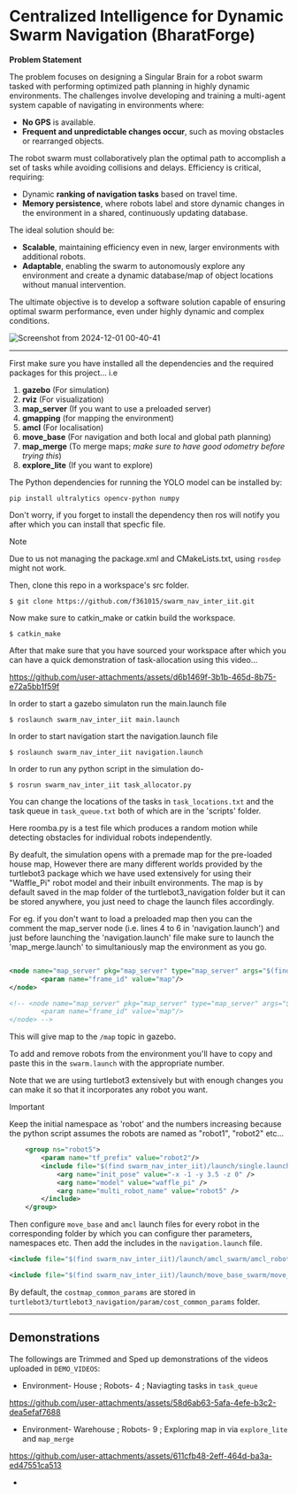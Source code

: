 # Centralized Intelligence for Dynamic Swarm Navigation (BharatForge)

**Problem Statement**

The problem focuses on designing a Singular Brain for a robot swarm tasked with performing optimized path planning in highly dynamic environments. The challenges involve developing and training a multi-agent system capable of navigating in environments where:
* **No GPS** is available.
* **Frequent and unpredictable changes occur**, such as moving obstacles or rearranged objects.

The robot swarm must collaboratively plan the optimal path to accomplish a set of tasks while avoiding collisions and delays. Efficiency is critical, requiring:
* Dynamic **ranking of navigation tasks** based on travel time.
* **Memory persistence**, where robots label and store dynamic changes in the environment in a shared, continuously updating database.
  
The ideal solution should be:
* **Scalable**, maintaining efficiency even in new, larger environments with additional robots.
* **Adaptable**, enabling the swarm to autonomously explore any environment and create a dynamic database/map of object locations without manual intervention.

The ultimate objective is to develop a software solution capable of ensuring optimal swarm performance, even under highly dynamic and complex conditions.

![Screenshot from 2024-12-01 00-40-41](https://github.com/user-attachments/assets/e269155c-7f04-4f04-aa6a-09f65ffe2236)

***
First make sure you have installed all the dependencies and the required packages for this project... i.e
1. **gazebo** (For simulation)
2. **rviz** (For visualization)
3. **map_server** (If you want to use a preloaded server)
4. **gmapping** (for mapping the environment)
5. **amcl** (For localisation)
6. **move_base** (For navigation and both local and global path planning)
7. **map_merge** (To merge maps; _make sure to have good odometry before trying this_)
8. **explore_lite** (If you want to explore)

The Python dependencies for running the YOLO model can be installed by:
```
pip install ultralytics opencv-python numpy
```

Don't worry, if you forget to install the dependency then ros will notify you after which you can install that specfic file.
> [!NOTE]
> Due to us not managing the package.xml and CMakeLists.txt, using `rosdep` might not work.

Then, clone this repo in a workspace's src folder.
```
$ git clone https://github.com/f361015/swarm_nav_inter_iit.git
```
Now make sure to catkin_make or catkin build the workspace.
```
$ catkin_make
```
After that make sure that you have sourced your workspace after which you can have a quick demonstration of task-allocation using this video...


https://github.com/user-attachments/assets/d6b1469f-3b1b-465d-8b75-e72a5bb1f59f


In order to start a gazebo simulaton run the main.launch file
```
$ roslaunch swarm_nav_inter_iit main.launch
```
In order to start navigation start the navigation.launch file
```
$ roslaunch swarm_nav_inter_iit navigation.launch
```
In order to run any python script in the simulation do-
```
$ rosrun swarm_nav_inter_iit task_allocator.py
```
You can change the locations of the tasks in `task_locations.txt` and the task queue in `task_queue.txt` both of which are in the 'scripts' folder.

Here roomba.py is a test file which produces a  random motion while detecting obstacles for individual robots independently.

By deafult, the simulation opens with a premade map for the pre-loaded house map, However there are many different worlds provided by the turtlebot3 package which we have used extensively for using their "Waffle_Pi" robot model and their inbuilt environments. The map is by default saved in the map folder of the turtlebot3_navigation folder but it can be stored anywhere, you just need to chage the launch files accordingly.

For eg. if you don't want to load a preloaded map then you can the comment the map_server node (i.e. lines 4 to 6 in 'navigation.launch') and just before launching the 'navigation.launch' file make sure to launch the 'map_merge.launch' to simultaniously map the environment as you go.
```xml

<node name="map_server" pkg="map_server" type="map_server" args="$(find swarm_nav_inter_iit)/turtlebot3/turtlebot3_navigation/maps/map.yaml">
        <param name="frame_id" value="map"/>
</node>

<!-- <node name="map_server" pkg="map_server" type="map_server" args="$(find swarm_nav_inter_iit)/turtlebot3/turtlebot3_navigation/maps/map.yaml">
        <param name="frame_id" value="map"/>
</node> -->
```

This will give map to the `/map` topic in gazebo.

To add and remove robots from the environment you'll have to copy and paste this in the `swarm.launch` with the appropriate number.

Note that we are using turtlebot3 extensively but with enough changes you can make it so that it incorporates any robot you want.

> [!IMPORTANT]
> Keep the initial namespace as 'robot' and the numbers increasing because the python script assumes the robots are named as "robot1", "robot2" etc...

```xml
    <group ns="robot5">
        <param name="tf_prefix" value="robot2"/>
        <include file="$(find swarm_nav_inter_iit)/launch/single.launch" >
            <arg name="init_pose" value="-x -1 -y 3.5 -z 0" />
            <arg name="model" value="waffle_pi" />
            <arg name="multi_robot_name" value="robot5" />
        </include>
    </group>
```
Then configure `move_base` and `amcl` launch files for every robot in the corresponding folder by which you can configure ther parameters, namespaces etc. Then add the includes in the `navigation.launch` file.
```xml
<include file="$(find swarm_nav_inter_iit)/launch/amcl_swarm/amcl_robot5.launch" />

<include file="$(find swarm_nav_inter_iit)/launch/move_base_swarm/move_base_robot5.launch"/>
```

By default, the `costmap_common_params` are stored in `turtlebot3/turtlebot3_navigation/param/cost_common_params` folder.
***
## Demonstrations
The followings are Trimmed and Sped up demonstrations of the videos uploaded in `DEMO_VIDEOS`:
* Environment- House ; Robots- 4 ; Naviagting tasks in `task_queue`


https://github.com/user-attachments/assets/58d6ab63-5afa-4efe-b3c2-dea5efaf7688


* Environment- Warehouse ; Robots- 9 ; Exploring map in via `explore_lite` and `map_merge`


https://github.com/user-attachments/assets/611cfb48-2eff-464d-ba3a-ed47551ca513


* 
